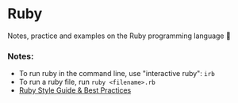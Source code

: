 # Ruby

Notes, practice and examples on the Ruby programming language 🎉

### Notes:
* To run ruby in the command line, use "interactive ruby": `irb`
* To run a ruby file, run `ruby <filename>.rb`
* [Ruby Style Guide & Best Practices](https://github.com/rubocop/ruby-style-guide)